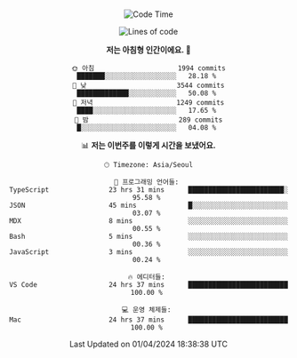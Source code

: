 <div align="center">

<br />

 <!--START_SECTION:waka-->
![Code Time](http://img.shields.io/badge/Code%20Time-2%2C326%20hrs%2059%20mins-blue)

![Lines of code](https://img.shields.io/badge/%EC%A0%80%EB%8A%94%20%EC%97%AC%ED%83%9C%EA%B9%8C%EC%A7%80%20-4.0%20million%20%EC%A4%84%EC%9D%98%20%EC%BD%94%EB%93%9C%EB%A5%BC%20%EC%9E%91%EC%84%B1%ED%96%88%EC%96%B4%EC%9A%94.-blue)

**저는 아침형 인간이에요. 🐤** 

```text
🌞 아침                     1994 commits        ███████░░░░░░░░░░░░░░░░░░   28.18 % 
🌆 낮　                     3544 commits        █████████████░░░░░░░░░░░░   50.08 % 
🌃 저녁                     1249 commits        ████░░░░░░░░░░░░░░░░░░░░░   17.65 % 
🌙 밤　                     289 commits         █░░░░░░░░░░░░░░░░░░░░░░░░   04.08 % 
```


📊 **저는 이번주를 이렇게 시간을 보냈어요.** 

```text
🕑︎ Timezone: Asia/Seoul

💬 프로그래밍 언어들: 
TypeScript               23 hrs 31 mins      ████████████████████████░   95.58 % 
JSON                     45 mins             █░░░░░░░░░░░░░░░░░░░░░░░░   03.07 % 
MDX                      8 mins              ░░░░░░░░░░░░░░░░░░░░░░░░░   00.55 % 
Bash                     5 mins              ░░░░░░░░░░░░░░░░░░░░░░░░░   00.36 % 
JavaScript               3 mins              ░░░░░░░░░░░░░░░░░░░░░░░░░   00.24 % 

🔥 에디터들: 
VS Code                  24 hrs 37 mins      █████████████████████████   100.00 % 

💻 운영 체제들: 
Mac                      24 hrs 37 mins      █████████████████████████   100.00 % 
```


 Last Updated on 01/04/2024 18:38:38 UTC
<!--END_SECTION:waka-->

</div>
